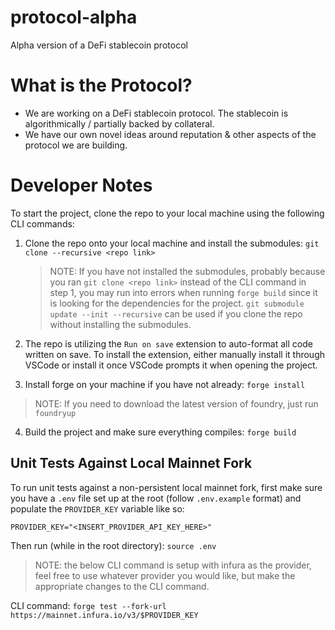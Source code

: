 # protocol-alpha

Alpha version of a DeFi stablecoin protocol

# What is the Protocol?

- We are working on a DeFi stablecoin protocol. The stablecoin is algorithmically / partially backed by collateral.
- We have our own novel ideas around reputation & other aspects of the protocol we are building.

# Developer Notes

To start the project, clone the repo to your local machine using the following CLI commands:

1. Clone the repo onto your local machine and install the submodules: `git clone --recursive <repo link>`

   > NOTE: If you have not installed the submodules, probably because you ran `git clone <repo link>` instead of the CLI command in step 1, you may run into errors when running `forge build` since it is looking for the dependencies for the project. `git submodule update --init --recursive` can be used if you clone the repo without installing the submodules.

2. The repo is utilizing the `Run on save` extension to auto-format all code written on save.
To install the extension, either manually install it through VSCode or install it once VSCode prompts it when opening the project.

3. Install forge on your machine if you have not already: `forge install`

> NOTE: If you need to download the latest version of foundry, just run `foundryup`
4. Build the project and make sure everything compiles: `forge build`

## Unit Tests Against Local Mainnet Fork

To run unit tests against a non-persistent local mainnet fork, first make sure you have a `.env` file set up at the root (follow `.env.example` format) and populate the `PROVIDER_KEY` variable like so:

`PROVIDER_KEY="<INSERT_PROVIDER_API_KEY_HERE>"`

Then run (while in the root directory): `source .env`
> NOTE: the below CLI command is setup with infura as the provider, feel free to use whatever provider you would like, but make the appropriate changes to the CLI command.


CLI command: `forge test --fork-url https://mainnet.infura.io/v3/$PROVIDER_KEY`

